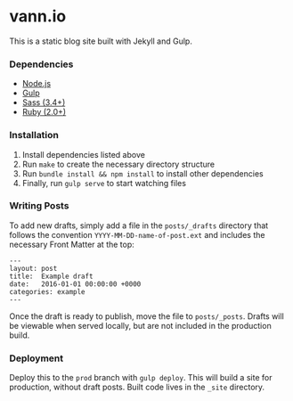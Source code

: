 # vann.io
This is a static blog site built with Jekyll and Gulp.

### Dependencies
- [Node.js](http://nodejs.org/)
- [Gulp](http://gulpjs.com/)
- [Sass (3.4+)](http://sass-lang.com/install)
- [Ruby (2.0+)](https://www.ruby-lang.org)

### Installation
1. Install dependencies listed above
2. Run `make` to create the necessary directory structure
3. Run `bundle install && npm install` to install other dependencies
4. Finally, run `gulp serve` to start watching files

### Writing Posts
To add new drafts, simply add a file in the `posts/_drafts` directory that follows the convention `YYYY-MM-DD-name-of-post.ext` and includes the necessary Front Matter at the top:

    ---
    layout: post
    title:  Example draft
    date:   2016-01-01 00:00:00 +0000
    categories: example
    ---

Once the draft is ready to publish, move the file to `posts/_posts`. Drafts will be viewable when served locally, but are not included in the production build.

### Deployment
Deploy this to the `prod` branch with `gulp deploy`. This will build a site for production, without draft posts. Built code lives in the `_site` directory.
